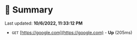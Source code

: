 # 📖 Summary
Last updated: **10/6/2022, 11:33:12 PM**

- `GET` [https://google.com](https://google.com) - **Up** (205ms)
